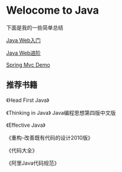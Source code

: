 # Welocome to Java 
下面是我的一些简单总结

[Java Web入门](./java-fresh.md)

[Java Web进阶](./java-advance.md)

[Spring Mvc Demo](../demo/spring-mvc)

## 推荐书籍
《Head First Java》
    
《Thinking in Java》 Java编程思想第四版中文版
    
《Effective Java》

《重构-改善既有代码的设计2010版》

《代码大全》

《阿里Java代码规范》